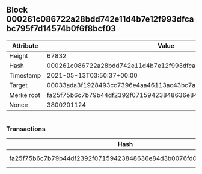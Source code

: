 ## Block 000261c086722a28bdd742e11d4b7e12f993dfcabc795f7d14574b0f6f8bcf03

Attribute | Value
--- | ---
Height | 67832
Hash | 000261c086722a28bdd742e11d4b7e12f993dfcabc795f7d14574b0f6f8bcf03
Timestamp | 2021-05-13T03:50:37+00:00
Target | 00033ada3f1928493cc7396e4aa46113ac43bc7ac52aab5d08e3934913716f64
Merke root | fa25f75b6c7b79b44df2392f07159423848636e84d3b0076fd0c21ac7a49f4af
Nonce | 3800201124

```

```

### Transactions

Hash | Amount
--- | ---
[fa25f75b6c7b79b44df2392f07159423848636e84d3b0076fd0c21ac7a49f4af](fa25f75b6c7b79b44df2392f07159423848636e84d3b0076fd0c21ac7a49f4af.md) | 10.00000000 SKEPTI 
